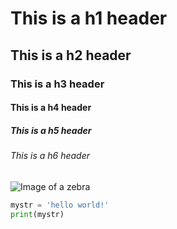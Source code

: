 # This is a h1 header
## This is a h2 header
### This is a h3 header
#### This is a h4 header
##### This is a h5 header
###### This is a h6 header

![Image of a zebra](https://cdn.mos.cms.futurecdn.net/HjFE8NKWuCmgfHCcndJ3rK-1200-80.jpg)
``` python
mystr = 'hello world!'
print(mystr)

